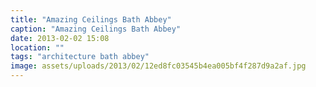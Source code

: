 ```yaml
---
title: "Amazing Ceilings Bath Abbey"
caption: "Amazing Ceilings Bath Abbey"
date: 2013-02-02 15:08
location: ""
tags: "architecture bath abbey"
image: assets/uploads/2013/02/12ed8fc03545b4ea005bf4f287d9a2af.jpg
---
```

